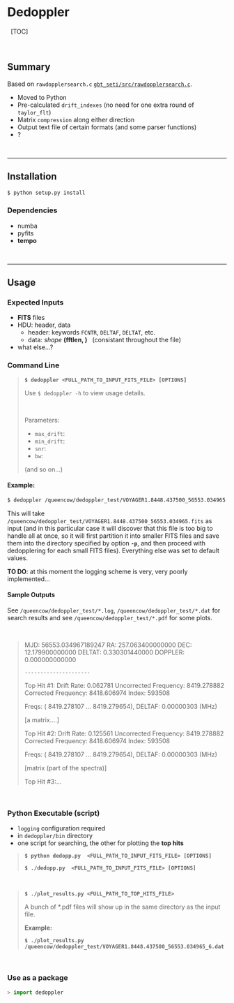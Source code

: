 Dedoppler 
=============================


&nbsp;
[TOC]

&nbsp;


## Summary

Based on `rawdopplersearch.c` [`gbt_seti/src/rawdopplersearch.c`](http://github.com/casper-astro/gbt_seti/blob/master/src/rawdopplersearch.c).

- Moved to Python
- Pre-calculated `drift_indexes` (no need for one extra round of `taylor_flt`)
- Matrix `compression` along either direction
- Output text file of certain formats (and some parser functions)
- ?

&nbsp;

-------------------

## Installation

```bash
$ python setup.py install
```

### Dependencies

- numba
- pyfits
- **tempo**


&nbsp;

--------------------------

## Usage


### Expected Inputs

- **FITS** files
- HDU: header, data
    - header: keywords `FCNTR`, `DELTAF`, `DELTAT`, etc.
    - data: *shape* **(fftlen, )**   &nbsp; (consistant throughout the file)
- what else...?

### Command Line

> **`$ dedoppler <FULL_PATH_TO_INPUT_FITS_FILE> [OPTIONS]`**
>
> Use `$ dedoppler -h` to view usage details.
>
> &nbsp;
> 
> Parameters:
> - `max_drift`:
> - `min_drift`:
> - `snr`:
> - `bw`:
> 
> (and so on...)



#### Example:

```bash
$ dedoppler /queencow/dedoppler_test/VOYAGER1.8448.437500_56553.034965.fits -p /queencow/dedoppler_test > dedopp.log &
```

This will take `/queencow/dedoppler_test/VOYAGER1.8448.437500_56553.034965.fits` as input (and in this particular case it will discover that this file is too big to handle all at once, so it will first partition it into smaller FITS files and save them into the directory specified by option **`-p`**, and then proceed with dedopplering for each small FITS files). Everything else was set to default values.

**TO DO**: at this moment the logging scheme is very, very poorly implemented...

#### Sample Outputs

See `/queencow/dedoppler_test/*.log`, `/queencow/dedoppler_test/*.dat` for search results and see `/queencow/dedoppler_test/*.pdf` for some plots.

&nbsp;

> MJD: 56553.034967189247	RA:   257.063400000000	DEC:    12.179900000000	DELTAT:     0.330301440000	DOPPLER:     0.000000000000
>
> `---------------------`
>
> Top Hit #1: 	Drift Rate:   0.062781	Uncorrected Frequency:    8419.278882	Corrected Frequency:    8418.606974	Index: 593508
>
> Freqs: (   8419.278107 ...    8419.279654), DELTAF:   0.00000303 (MHz)
>
> [a matrix....]
>
>
> Top Hit #2: 	Drift Rate:   0.125561	Uncorrected Frequency:    8419.278882	Corrected Frequency:    8418.606974	Index: 593508
>
> Freqs: (   8419.278107 ...    8419.279654), DELTAF:   0.00000303 (MHz)
>
> [matrix (part of the spectra)]
>
>
> Top Hit #3:...

&nbsp;

### Python Executable (script)

- `logging` configuration required
- in `dedoppler/bin` directory
- one script for searching, the other for plotting the **top hits**


> **`$ python dedopp.py  <FULL_PATH_TO_INPUT_FITS_FILE> [OPTIONS]`**
>
> **`$ ./dedopp.py  <FULL_PATH_TO_INPUT_FITS_FILE> [OPTIONS]`**

&nbsp;

> **`$ ./plot_results.py <FULL_PATH_TO_TOP_HITS_FILE>`**
>
> A bunch of \*.pdf files will show up in the same directory as the input file.
> 
> **Example:**
>
> **`$ ./plot_results.py /queencow/dedoppler_test/VOYAGER1.8448.437500_56553.034965_6.dat`**
>

&nbsp;


### Use as a package

```python
> import dedoppler
```


&nbsp;
--------------------------

